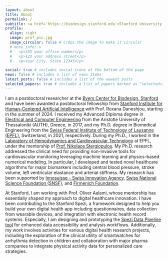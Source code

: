 ```yaml
---
layout: about
title: About
permalink: /
subtitle: <a href='https://biodesign.stanford.edu'>Stanford University, Byers Center for Biodesign, Palo Alto, CA</a>
profile:
  align: right
  image: prof_pic.jpg
  image_circular: false # crops the image to make it circular
  # more_info: >
  #   <p>555 your office number</p>
  #   <p>123 your address street</p>
  #   <p>Your City, State 12345</p>

social: true # includes social icons at the bottom of the page
news: false # includes a list of news items
latest_posts: false # includes a list of the newest posts
selected_papers: true # includes a list of papers marked as "selected={true}"
---
```


I am a postdoctoral researcher at the [Byers Center for Biodesign, Stanford](https://biodesign.stanford.edu) and have been awarded a postdoctoral fellowship from [Stanford Institute for Human-Centered Artificial Intelligence](https://hai.stanford.edu/about) with Prof. Roxana Daneshjou, starting in the summer of 2024. I received my Advanced Diploma degree in [Electrical and Computer Engineering](https://ece.auth.gr/en/home/) from the Aristotle University of Thessaloniki (AUTH), Greece, in 2017, and my Ph.D. degree in Biomedical Engineering from the [Swiss Federal Institute of Technology of Lausanne (EPFL)](https://www.epfl.ch/en/), Switzerland, in 2021, respectively. During my Ph.D., I worked in the [Laboratory of Hemodynamics and Cardiovascular Technology](https://www.epfl.ch/labs/lhtc/) at EPFL, under the mentorship of [Prof. Nikolaos Stergiopulos](https://scholar.google.com/citations?user=WTB0v3YAAAAJ&hl=en). My Ph.D. research addressed the clinical need for providing non-invasive tools for cardiovascular monitoring leveraging machine learning and physics-based numerical modeling. In particular, I developed and tested novel healthcare algorithms for major biomarkers including central blood pressure, stroke volume, left ventricular elastance and arterial stiffness. My research has been supported by [Innosuisse - Swiss Innovation Agency](https://www.innosuisse.ch/inno/en/home.html), [Swiss National Science Foundation (SNSF)](https://www.snf.ch), and [Firmenich Foundation](https://www.firmenich.com).

At Stanford, I am working with Prof. Oliver Aalami, whose mentorship has essentially shaped my approach to digital healthcare innovation. I have been contributing to the Stanford Spezi, a framework designed to help you build your own digital health app including questionnaires, data collection from wearable devices, and integration with electronic health record systems. Especially, I am designing and prototyping the [Spezi Data Pipeline tool](https://github.com/StanfordSpezi/SpeziDataPipelineTemplate) for enhanced data accessibility and analysis workflows. Additionally, my work involves activities for various digital health research projects, including the exploration of the clinical utility of smartwatches for arrhythmia detection in children and collaboration with major pharma companies to integrate physical activity data for personalized care strategies.

<!-- My research interests include health algorithms, digital biomarkers, machine learning, non-invasive monitoring, and physiological ageing. I am an active member of the wider academic communities, including IEEE, the Artery Society, and the European Network for Research in Vascular Ageing. -->

<!-- My work has resulted in over 30 scientific publications, patents, and several projects such as iFLOW, a non-invasive method for estimating stroke volume; CardioML, a machine learning pipeline for predicting aortic hemodynamics; and ELASTICITYDB, a synthetic dataset for cardiovascular analysis.  -->
